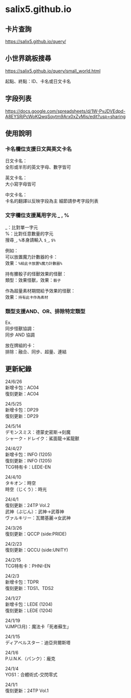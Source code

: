 # salix5.github.io

## 卡片查詢
<https://salix5.github.io/query/>

## 小世界跳板搜尋
<https://salix5.github.io/query/small_world.html>

起點、終點：ID、卡名或日文卡名

## 字段列表
<https://docs.google.com/spreadsheets/d/1W-PvJDVEdpd-A8EYSRjPcWoKQwqSqytm9Arx0xZvMjs/edit?usp=sharing>


## 使用說明

### 卡名欄位支援日文與英文卡名  
日文卡名：  
全形或半形的英文字母、數字皆可

英文卡名：  
大小寫字母皆可

中文卡名：  
卡名的翻譯以反映字段為主
細節請參考字段列表

### 文字欄位支援萬用字元 \_ , %  
\_：比對單一字元  
%：比對任意數量的字元  
搜尋`_`, `%`本身請輸入 `$_`, `$%`

例如：  
可以放置魔力計數器的卡：  
效果：`%給此卡放置%魔力計數器%`

持有擲骰子的怪獸效果的怪獸：  
類型：效果怪獸，效果：`骰子`

作為超量素材期間給予效果的怪獸：  
效果：`持有此卡作為素材`

### 類型支援AND、OR、排除特定類型
Ex.  
同步怪獸協調：  
同步 AND 協調  

放在牌組的卡：  
排除：融合、同步、超量、連結  


## 更新紀錄
24/6/26  
新增卡包：AC04  
復刻更新：AC04

24/5/25  
新增卡包：DP29  
復刻更新：DP29  

24/5/14  
デモンスミス：德蒙史密斯→刻魔  
シャーク・ドレイク：鯊面龍→鯊龍獸

24/4/27  
新增卡包：INFO (1205)  
復刻更新：INFO (1205)  
TCG特有卡：LEDE-EN

24/4/10  
タキオン：時空  
時空（じくう）：時光

24/4/1  
復刻更新：24TP Vol.2  
武神（ぶじん）：武神→武尊神  
ヴァルキリー：瓦爾基麗→女武神

24/3/26  
復刻更新：QCCP (side:PRIDE)

24/2/23  
復刻更新：QCCU (side:UNITY)

24/2/15  
TCG特有卡：PHNI-EN

24/2/3  
新增卡包：TDPR  
復刻更新：TDS1、TDS2

24/1/27  
新增卡包：LEDE (1204)  
復刻更新：LEDE (1204)  

24/1/19  
VJMP(3月)：魔法卡「死者蘇生」

24/1/15  
ディアベルスター：迪亞貝爾斯塔

24/1/6  
P.U.N.K.（パンク）：龐克  

24/1/4  
YOS1：合體術式-交閃零式

24/1/1  
復刻更新：24TP Vol.1
